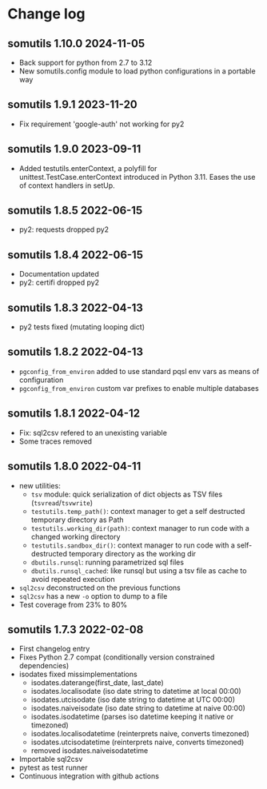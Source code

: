 # Change log

## somutils 1.10.0 2024-11-05

- Back support for python from 2.7 to 3.12
- New somutils.config module to load python configurations in a portable way

## somutils 1.9.1 2023-11-20

- Fix requirement 'google-auth' not working for py2

## somutils 1.9.0 2023-09-11

- Added testutils.enterContext, a polyfill for
  unittest.TestCase.enterContext introduced in Python 3.11.
  Eases the use of context handlers in setUp.

## somutils 1.8.5 2022-06-15

- py2: requests dropped py2

## somutils 1.8.4 2022-06-15

- Documentation updated
- py2: certifi dropped py2

## somutils 1.8.3 2022-04-13

- py2 tests fixed (mutating looping dict)

## somutils 1.8.2 2022-04-13

- `pgconfig_from_environ` added to use standard pqsl env vars as means of configuration
- `pgconfig_from_environ` custom var prefixes to enable multiple databases

## somutils 1.8.1 2022-04-12

- Fix: sql2csv refered to an unexisting variable
- Some traces removed

## somutils 1.8.0 2022-04-11

- new utilities:
  - `tsv` module: quick serialization of dict objects as TSV files (`tsvread`/`tsvwrite`) 
  - `testutils.temp_path()`: context manager to get a self destructed temporary directory as Path
  - `testutils.working_dir(path)`: context manager to run code with a changed working directory
  - `testutils.sandbox_dir()`: context manager to run code with a self-destructed temporary directory as the working dir 
  - `dbutils.runsql`: running parametrized sql files
  - `dbutils.runsql_cached`: like runsql but using a tsv file as cache to avoid repeated execution
- `sql2csv` deconstructed on the previous functions
- `sql2csv` has a new `-o` option to dump to a file
- Test coverage from 23% to 80%

## somutils 1.7.3 2022-02-08

- First changelog entry
- Fixes Python 2.7 compat (conditionally version constrained dependencies)
- isodates fixed missimplementations
  - isodates.daterange(first_date, last_date)
  - isodates.localisodate (iso date string to datetime at local 00:00)
  - isodates.utcisodate (iso date string to datetime at UTC 00:00)
  - isodates.naiveisodate (iso date string to datetime at naive 00:00)
  - isodates.isodatetime (parses iso datetime keeping it native or timezoned)
  - isodates.localisodatetime (reinterprets naive, converts timezoned)
  - isodates.utcisodatetime (reinterprets naive, converts timezoned)
  - removed isodates.naiveisodatetime 
- Importable sql2csv
- pytest as test runner
- Continuous integration with github actions


